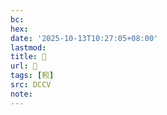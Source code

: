```yaml
---
bc:
hex:
date: '2025-10-13T10:27:05+08:00'
lastmod:
title: 􃯗
url: 􃯗
tags: [靷]
src: DCCV
note:
---
```

